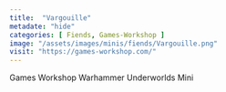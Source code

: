 ```yaml
---
title:  "Vargouille"
metadate: "hide"
categories: [ Fiends, Games-Workshop ]
image: "/assets/images/minis/fiends/Vargouille.png"
visit: "https://games-workshop.com/"
---
```

Games Workshop Warhammer Underworlds Mini